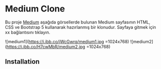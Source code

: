 # Medium Clone

Bu proje [Medium](https://medium.com/) aşağıda görsellerde bulunan Medium sayfasının HTML, CSS ve Bootstrap 5 kullanarak hazırlanmış bir klonudur. Sayfaya gitmek için xx bağlantısını tıklayın.

![medium1](https://i.ibb.co/jWcGwrq/medium1.jpg =1024x768)
![medium2](https://i.ibb.co/H7cwMbR/medium2.jpg =1024x768)
## Installation
